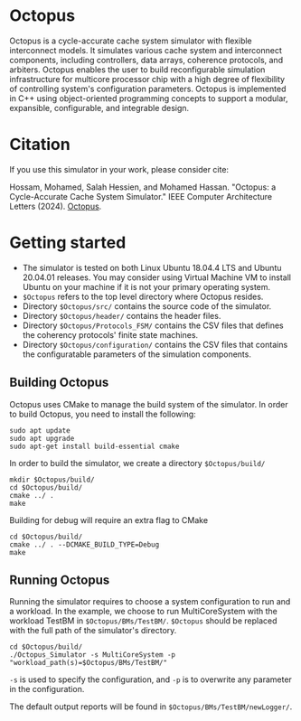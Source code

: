 # Octopus
Octopus is a cycle-accurate cache system simulator with flexible interconnect models. It simulates various cache system and interconnect components, including controllers, data arrays, coherence protocols, and arbiters. Octopus enables the user to build reconfigurable simulation infrastructure for multicore processor chip with a high degree of flexibility of controlling system's configuration parameters. Octopus is implemented in C++ using object-oriented programming concepts to support a modular, expansible, configurable, and integrable design.

# Citation
If you use this simulator in your work, please consider cite:


Hossam, Mohamed, Salah Hessien, and Mohamed Hassan. "Octopus: a Cycle-Accurate Cache System Simulator." IEEE Computer Architecture Letters (2024). [Octopus](https://ieeexplore.ieee.org/iel8/10208/10700665/10633788.pdf?casa_token=2ABvIsydo2gAAAAA:hsgmaeaOe9CCwKII0mMr86OjOAPGSbHmI-9uq2-vg0GLbnT9YLhiS-nN1RYYT4d8jV2cmhsJQrs).

# Getting started
* The simulator is tested on both Linux Ubuntu 18.04.4 LTS and Ubuntu 20.04.01 releases. You may consider using Virtual Machine VM to install Ubuntu on your machine if it is not your primary operating system.  
* `$Octopus` refers to the top level directory where Octopus resides.
* Directory `$Octopus/src/` contains the source code of the simulator.
* Directory `$Octopus/header/` contains the header files.
* Directory `$Octopus/Protocols_FSM/` contains the CSV files that defines the coherency protocols' finite state machines.
* Directory `$Octopus/configuration/` contains the CSV files that contains the configuratable parameters of the simulation components.

## Building Octopus
Octopus uses CMake to manage the build system of the simulator. In order to build Octopus, you need to install the following:

```shell
sudo apt update
sudo apt upgrade
sudo apt-get install build-essential cmake
```

In order to build the simulator, we create a directory `$Octopus/build/`

```shell
mkdir $Octopus/build/
cd $Octopus/build/
cmake ../ .
make
```

Building for debug will require an extra flag to CMake

```shell
cd $Octopus/build/
cmake ../ . --DCMAKE_BUILD_TYPE=Debug
make
```

## Running Octopus

Running the simulator requires to choose a system configuration to run and a workload. In the example, we choose to run MultiCoreSystem with the workload TestBM in `$Octopus/BMs/TestBM/`. `$Octopus` should be replaced with the full path of the simulator's directory.

```shell
cd $Octopus/build/
./Octopus_Simulator -s MultiCoreSystem -p "workload_path(s)=$Octopus/BMs/TestBM/"
```
`-s` is used to specify the configuration, and `-p` is to overwrite any parameter in the configuration.

The default output reports will be found in `$Octopus/BMs/TestBM/newLogger/`.
